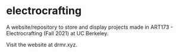 # electrocrafting

A website/repository to store and display projects made in ART173 - Electrocrafting (Fall 2021) at UC Berkeley.

Visit the website at drmr.xyz.
